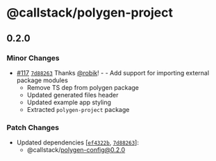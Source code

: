 # @callstack/polygen-project

## 0.2.0

### Minor Changes

- [#117](https://github.com/callstackincubator/polygen/pull/117) [`7d88263`](https://github.com/callstackincubator/polygen/commit/7d882631f11242109edae11cb3617096d46aec84) Thanks [@robik](https://github.com/robik)! - - Add support for importing external package modules
  - Remove TS dep from polygen package
  - Updated generated files header
  - Updated example app styling
  - Extracted `polygen-project` package

### Patch Changes

- Updated dependencies [[`ef4322b`](https://github.com/callstackincubator/polygen/commit/ef4322b8030181b75154ad209153fb9c484587a1), [`7d88263`](https://github.com/callstackincubator/polygen/commit/7d882631f11242109edae11cb3617096d46aec84)]:
  - @callstack/polygen-config@0.2.0
